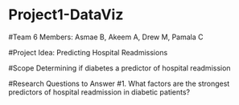 # Project1-DataViz
#Team 6 Members: Asmae B, Akeem A, Drew M, Pamala C

#Project Idea: Predicting Hospital Readmissions

#Scope Determining if diabetes a predictor of hospital readmission

#Research Questions to Answer
#1. What factors are the strongest predictors of hospital readmission in diabetic patients?
		
